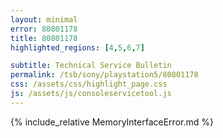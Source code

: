```yaml
---
layout: minimal
error: 80801178
title: 80801178
highlighted_regions: [4,5,6,7]

subtitle: Technical Service Bulletin
permalink: /tsb/sony/playstation5/80801178
css: /assets/css/highlight_page.css
js: /assets/js/consoleservicetool.js
---
```


{% include_relative MemoryInterfaceError.md %}
